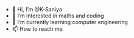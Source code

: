 - 👋 Hi, I’m @K-Saniya
- 👀 I’m interested in maths and coding
- 🌱 I’m currently learning computer engineering
- 📫 How to reach me 

<!---
K-Saniya/K-Saniya is a ✨ special ✨ repository because its `README.md` (this file) appears on your GitHub profile.
You can click the Preview link to take a look at your changes.
--->
